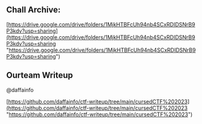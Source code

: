 ## Chall Archive: 
[https://drive.google.com/drive/folders/1MjkHTBFcUh94nb4SCxRDIDSNrB9P3kdv?usp=sharing](https://drive.google.com/drive/folders/1MjkHTBFcUh94nb4SCxRDIDSNrB9P3kdv?usp=sharing "https://drive.google.com/drive/folders/1MjkHTBFcUh94nb4SCxRDIDSNrB9P3kdv?usp=sharing")

## Ourteam Writeup
@daffainfo

[https://github.com/daffainfo/ctf-writeup/tree/main/cursedCTF%202023](https://github.com/daffainfo/ctf-writeup/tree/main/cursedCTF%202023 "https://github.com/daffainfo/ctf-writeup/tree/main/cursedCTF%202023")


